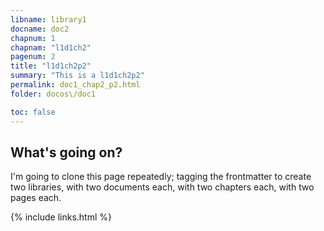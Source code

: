 ```yaml
---
libname: library1
docname: doc2
chapnum: 1
chapnam: "l1d1ch2"
pagenum: 2
title: "l1d1ch2p2"
summary: "This is a l1d1ch2p2"
permalink: doc1_chap2_p2.html
folder: docos\/doc1

toc: false
---
```


## What's going on?

I'm going to clone this page repeatedly; tagging the frontmatter to create two libraries, with two documents each, with two chapters each, with two pages each.

{% include links.html %}